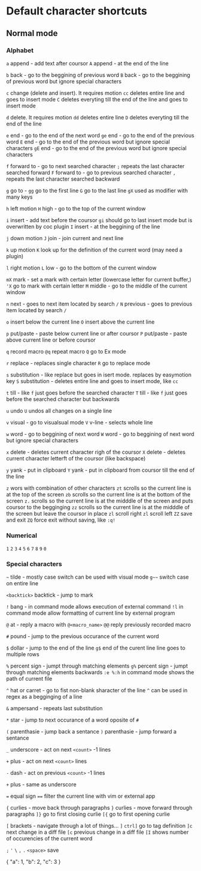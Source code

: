 # Default character shortcuts

## Normal mode

### Alphabet

`a` append - add text after coursor
`A` append - at the end of the line

`b` back - go to the beggining of previous word
`B` back - go to the beggining of previous word but ignore special characters

`c` change (delete and insert). It requires motion
`cc` deletes entire line and goes to insert mode
`C` deletes everyting till the end of the line and goes to insert mode

`d` delete. It requires motion
`dd` deletes entire line
`D` deletes everyting till the end of the line

`e` end - go to the end of the next word
`ge` end - go to the end of the previous word
`E` end - go to the end of the previous word but ignore special characters
`gE` end - go to the end of the previous word but ignore special characters

`f` forward to - go to next searched character
`;` repeats the last character searched forward
`F` forward to - go to previous searched character
`,` repeats the last character searched backward

`g` go to -
`gg` go to the first line
`G` go to the last line
`gX` used as modifier with many keys

`h` left motion
`H` high - go to the top of the current window

`i` insert - add text before the coursor
`gi` should go to last insert mode but is overwritten by coc plugin
`I` insert - at the beggining of the line

`j` down motion
`J` join - join current and next line

`k` up motion
`K` look up for the definition of the current word (may need a plugin)

`l` right motion
`L` low - go to the bottom of the current window

`mX` mark - set a mark with certain letter (lowercase letter for current buffer,)
`'X` go to mark with certain letter
`M` middle - go to the middle of the current window

`n` next - goes to next item located by search `/`
`N` previous - goes to previous item located by search `/`

`o` insert below the current line
`O` insert above the current line

`p` put/paste - paste below current line or after coursor
`P` put/paste - paste above current line or before coursor

`q` record macro
`@q` repeat macro
`Q` go to Ex mode

`r` replace - replaces single character
`R` go to replace mode

`s` substitution - like replace but goes in isert mode. replaces by easymotion key
`S` substitution - deletes entire line and goes to insert mode, like `cc`

`t` till - like `f` just goes before the searched character
`T` till - like `f` just goes before the searched character but backwards

`u` undo
`U` undos all changes on a single line

`v` visual - go to visualsual mode
`V` v-line - selects whole line

`w` word - go to beggining of next word
`W` word - go to beggining of next word but ignore special characters

`x` delete - deletes current character righ of the coursor
`X` delete - deletes current character letterft of the coursor (like backspace)

`y` yank - put in clipboard
`Y` yank - put in clipboard from coursor till the end of the line

`z` wors with combination of other characters
`zt` scrolls so the current line is at the top of the screen
`zb` scrolls so the current line is at the bottom of the screen
`z.` scrolls so the current line is at the midddle of the screen and puts coursor to the begginging
`zz` scrolls so the current line is at the midddle of the screen but leave the coursor in place
`zl` scroll right
`zl` scroll left
`ZZ` save and exit
`ZQ` force exit without saving, like `:q!`


### Numerical

`1`
`2`
`3`
`4`
`5`
`6`
`7`
`8`
`9`
`0`

### Special characters

`~` tilde - mostly case switch can be used with visual mode
`g~~` switch case on entire line

`<backtick>` backtick - jump to mark

`!` bang - in command mode allows execution of external command
`!l` in command mode allow formatting of current line by external program

`@` at - reply a macro with `@<macro_name>`
`@@` reply previously recorded macro

`#` pound - jump to the previous occurance of the current word

`$` dollar - jump to the end of the line
`g$` end of the curent line line goes to multiple rows

`%` percent sign - jumpt through matching elements
`g%` percent sign - jumpt through matching elements backwards
`:e %:h` in command mode shows the path of current file 

`^` hat or carret - go to fist non-blank sharacter of the line
`^` can be used in regex as a begginging of a line

`&` ampersand - repeats last substitution

`*` star - jump to next occurance of a word oposite of `#`

`(` parenthasie - jump back a sentance
`)` parenthasie - jump forward a sentance

`_` underscore - act on next `<count>` -1 lines

`+` plus - act on next `<count>` lines

`-` dash - act on previous `<count>` -1 lines

`+` plus - same as underscore

`=` equal sign
`==` filter the current line with vim or external app

`{` curlies - move back through paragraphs
`}` curlies - move forward through paragraphs
`]}` go to first closing curlie
`[{` go to first opening curlie

`[` brackets - navigate through a lot of things...
`]`
`ctrl]` go to tag definition
`]c` next change in a diff file
`[c` previous change in a diff file
`[I` shows number of occurencies of the current word

`;`
`'`
`\`
`,`
`.`
`<space>` save

{
  "a": 1,
  "b": 2,
  "c": 3
}
